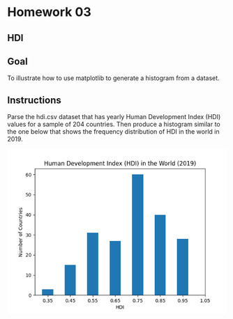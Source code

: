 # Homework 03

## HDI

## Goal

To illustrate how to use matplotlib to generate a histogram from a dataset.  

## Instructions 

Parse the hdi.csv dataset that has yearly Human Development Index (HDI) values for a sample of 204 countries. Then produce a histogram similar to the one below that shows the frequency distribution of HDI in the world in 2019. 

![](files/hdi.png)